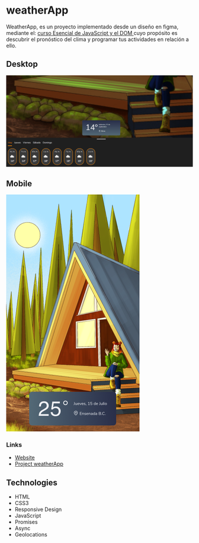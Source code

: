 # weatherApp

WeatherApp, es un proyecto implementado desde un diseño en figma, mediante el: [curso Esencial de JavaScript y el DOM ](https://leonidasesteban.com/cursos/javascript) cuyo propósito es descubrir el pronóstico del clima y programar tus actividades en relación a ello.

## Desktop

![weatherApp on desktop](./design/desktop.png)

## Mobile

![weatherApp on mobile](./design/mobile.png)


### Links
- [Website](https://github.com/EstebanPajares/weather-app)
- [Project weatherApp](https://weather-app-teal-six-76.vercel.app/)

## Technologies

- HTML
- CSS3
- Responsive Design
- JavaScript
- Promises
- Async
- Geolocations
